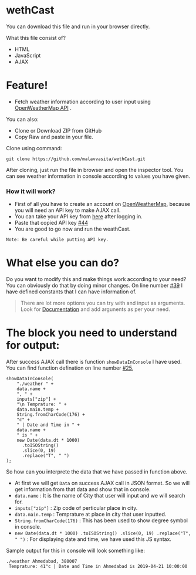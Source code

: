 # wethCast

You can download this file and run in your browser directly.

What this file consist of?

- HTML
- JavaScript
- AJAX

# Feature!

- Fetch weather information according to user input using [OpenWeatherMap API](https://openweathermap.org/api) .

You can also:

- Clone or Download ZIP from GitHub
- Copy Raw and paste in your file.

Clone using command:

```
git clone https://github.com/malavvasita/wethCast.git
```

After cloning, just run the file in browser and open the inspector tool. You can see weather information in console according to values you have given.

### How it will work?

- First of all you have to create an account on [OpenWeatherMap](https://home.openweathermap.org/users/sign_up), because you will need an API key to make AJAX call.
- You can take your API key from [here](https://home.openweathermap.org/api_keys) after logging in.
- Paste that copied API key [#44](https://github.com/malavvasita/wethCast/blob/c70aaa7540ad752efa45c20af72f3d01291a6c02/index.html#L44)
- You are good to go now and run the weathCast.

`Note: Be careful while putting API key.`

# What else you can do?

Do you want to modify this and make things work according to your need? You can obviously do that by doing minor changes.
On line number [#39](https://github.com/malavvasita/wethCast/blob/c70aaa7540ad752efa45c20af72f3d01291a6c02/index.html#L39) I have defined constants that I can have information of.

> There are lot more options you can try with and input as arguments. Look for [Documentation](https://openweathermap.org/current#one) and add argunents as per your need.

# The block you need to understand for output:

After success AJAX call there is function `showDataInConsole` I have used. You can find function defination on line number [#25](https://github.com/malavvasita/wethCast/blob/c70aaa7540ad752efa45c20af72f3d01291a6c02/index.html#L25),

```
showDataInConsole(
    "./weather " +
    data.name +
    ", " +
    inputs["zip"] +
    "\n Temprature: " +
    data.main.temp +
    String.fromCharCode(176) +
    "c" +
    " | Date and Time in " +
    data.name +
    " is " +
    new Date(data.dt * 1000)
      .toISOString()
      .slice(0, 19)
      .replace("T", " ")
);
```

So how can you interprete the data that we have passed in function above.

- At first we will get `Data` on success AJAX call in JSON format. So we will get information from that data and show that in console.
- `data.name` : It is the name of City that user will input and we will search for.
- `inputs["zip"]` : Zip code of perticular place in city.
- `data.main.temp` : Temprature at place in city that user inputted.
- `String.fromCharCode(176)` : This has been used to show degree symbol in console.
- `new Date(data.dt * 1000) .toISOString() .slice(0, 19) .replace("T", " ")` : For displaying date and time, we have used this JS syntax.

Sample output for this in console will look something like:

```
./weather Ahmedabad, 380007
 Temprature: 41°c | Date and Time in Ahmedabad is 2019-04-21 10:00:00
```
